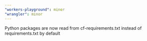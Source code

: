 ```yaml
---
"workers-playground": minor
"wrangler": minor
---
```


Python packages are now read from cf-requirements.txt instead of requirements.txt by default
